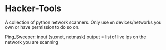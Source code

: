 # Hacker-Tools
A collection of python network scanners.
Only use on devices/networks you own or have permission to do so on.


Ping_Sweeper:
input (subnet, netmask)
output = list of live ips on the network you are scanning
